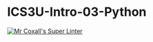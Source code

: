 # ICS3U-Intro-03-Python
[![Mr Coxall's Super Linter](https://github.com/ICS3U-C-Programming-Ismaila-B/ICS3U-Intro-03-Python/workflows/Mr%20Coxall's%20Super%20Linter/badge.svg)](https://github.com/ICS3U-C-Programming-Ismaila-B/ICS3U-Intro-03-Python/actions/)
